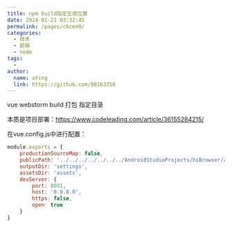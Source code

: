 ```yaml
---
title: npm build指定生成位置
date: 2024-01-21 03:32:45
permalink: /pages/c6cee0/
categories:
  - 技术
  - 前端
  - node
tags:
  - 
author: 
  name: aXing
  link: https://github.com/08163356
---
```

vue webstorm build 打包 指定目录

本质是项目部署：https://www.codeleading.com/article/36155284215/



在vue.config.js中进行配置：

```js
module.exports = {
    productionSourceMap: false,
    publicPath: '../../../../../../../AndroidStudioProjects/hiBrowser/app/src/main/assets/',
    outputDir: 'settings',
    assetsDir: 'assets',
    devServer: {
        port: 8091,
        host: '0.0.0.0',
        https: false,
        open: true
    }
}
```